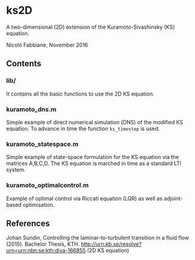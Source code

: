 # ks2D

A two-dimensional (2D) extension of the Kuramoto-Sivashinsky (KS) equation.

Nicolò Fabbiane, November 2016

## Contents

### lib/
It contains all the basic functions to use the 2D KS equation.

### kuramoto_dns.m
Simple example of direct numerical simulation (DNS) of the modified KS equation. To advance in time the function `ks_timestep` is used.

### kuramoto_statespace.m
Simple example of state-space formulation for the KS equation via the matrices A,B,C,D. The KS equation is marched in time as a standard LTI system.

### kuramoto_optimalcontrol.m
Example of optimal control via Riccati equation (LQR) as well as adjoint-based optimisation.

## References
Johan Sundin, Controlling the laminar-to-turbulent transition in a fluid flow (2015). Bachelor Thesis, KTH. http://urn.kb.se/resolve?urn=urn:nbn:se:kth:diva-166855 (2D KS equation)
